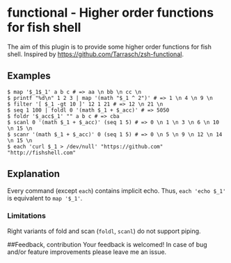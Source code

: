 # functional - Higher order functions for fish shell
The aim of this plugin is to provide some higher order functions for fish shell. Inspired by https://github.com/Tarrasch/zsh-functional.

## Examples
```fish
$ map '$_1$_1' a b c # => aa \n bb \n cc \n
$ printf "%d\n" 1 2 3 | map '(math "$_1 ^ 2")' # => 1 \n 4 \n 9 \n
$ filter '[ $_1 -gt 10 ]' 12 1 21 # => 12 \n 21 \n
$ seq 1 100 | foldl 0 '(math $_1 + $_acc)' # => 5050
$ foldr '$_acc$_1' "" a b c # => cba
$ scanl 0 '(math $_1 + $_acc)' (seq 1 5) # => 0 \n 1 \n 3 \n 6 \n 10 \n 15 \n
$ scanr '(math $_1 + $_acc)' 0 (seq 1 5) # => 0 \n 5 \n 9 \n 12 \n 14 \n 15 \n
$ each 'curl $_1 > /dev/null' "https://github.com" "http://fishshell.com"
```

## Explanation
Every command (except `each`) contains implicit echo. Thus, `each 'echo $_1'` is equivalent to `map '$_1'`.
### Limitations
Right variants of fold and scan (`foldl`, `scanl`) do not support piping.

##Feedback, contribution
Your feedback is welcomed! In case of bug and/or feature improvements please leave me an issue.

